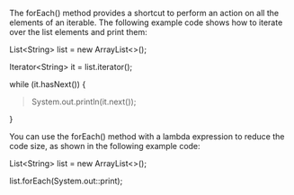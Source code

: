 The forEach() method provides a shortcut to perform an action on all the
elements of an iterable. The following example code shows how to iterate
over the list elements and print them:

List\<String> list = new ArrayList\<>();

Iterator\<String> it = list.iterator();

while (it.hasNext()) {

> System.out.println(it.next());

}

You can use the forEach() method with a lambda expression to reduce the
code size, as shown in the following example code:

List\<String\> list = new ArrayList\<\>();

list.forEach(System.out::print);